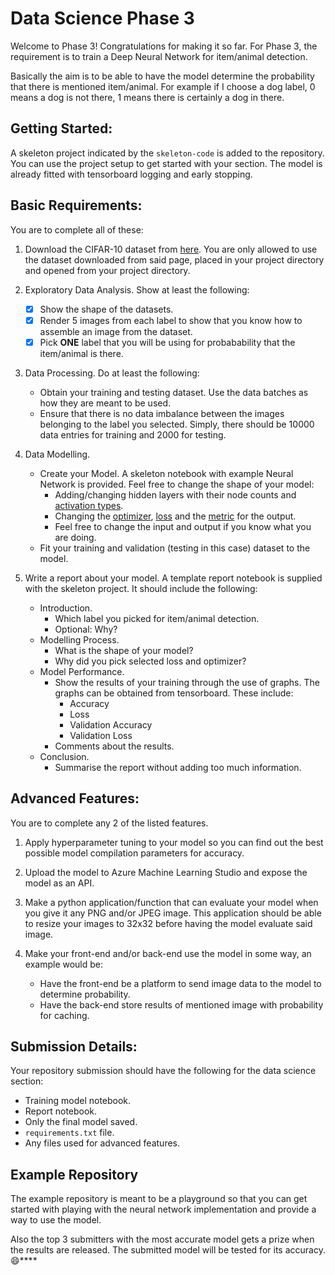 # Data Science Phase 3

Welcome to Phase 3! Congratulations for making it so far. For Phase 3, the requirement is to train a Deep Neural Network for item/animal detection.

Basically the aim is to be able to have the model determine the probability that there is mentioned item/animal. For example if I choose a dog label, 0 means a dog is not there, 1 means there is certainly a dog in there.

## Getting Started:
A skeleton project indicated by the `skeleton-code` is added to the repository. You can use the project setup to get started with your section. The model is already fitted with tensorboard logging and early stopping.

## Basic Requirements:

You are to complete all of these:

1. Download the CIFAR-10 dataset from [here](https://www.cs.toronto.edu/~kriz/cifar.html). You are only allowed to use the dataset downloaded from said page, placed in your project directory and opened from your project directory.

2. Exploratory Data Analysis. Show at least the following:
    - [x] Show the shape of the datasets.
    - [x] Render 5 images from each label to show that you know how to assemble an image from the dataset.
    - [x] Pick __ONE__ label that you will be using for probabability that the item/animal is there.

3. Data Processing. Do at least the following:
    * Obtain your training and testing dataset. Use the data batches as how they are meant to be used.
    * Ensure that there is no data imbalance between the images belonging to the label you selected. Simply, there should be 10000 data entries for training and 2000 for testing.

4. Data Modelling.
    * Create your Model. A skeleton notebook with example Neural Network is provided. Feel free to change the shape of your model:
        * Adding/changing hidden layers with their node counts and [activation types](https://keras.io/api/layers/activations/).
        * Changing the [optimizer](https://keras.io/api/optimizers/), [loss](https://keras.io/api/losses/) and the [metric](https://keras.io/api/metrics/) for the output.
        * Feel free to change the input and output if you know what you are doing.
    * Fit your training and validation (testing in this case) dataset to the model.

5. Write a report about your model. A template report notebook is supplied with the skeleton project. It should include the following:
    * Introduction.
        * Which label you picked for item/animal detection.
        * Optional: Why?
    * Modelling Process.
        * What is the shape of your model?
        * Why did you pick selected loss and optimizer?
    * Model Performance.
        * Show the results of your training through the use of graphs. The graphs can be obtained from tensorboard. These include:
            * Accuracy
            * Loss
            * Validation Accuracy
            * Validation Loss
        * Comments about the results.
    * Conclusion.
        * Summarise the report without adding too much information.

## Advanced Features:

You are to complete any 2 of the listed features.

1. Apply hyperparameter tuning to your model so you can find out the best possible model compilation parameters for accuracy.

2. Upload the model to Azure Machine Learning Studio and expose the model as an API.

3. Make a python application/function that can evaluate your model when you give it any PNG and/or JPEG image. This application should be able to resize your images to 32x32 before having the model evaluate said image.

4. Make your front-end and/or back-end use the model in some way, an example would be:
    * Have the front-end be a platform to send image data to the model to determine probability.
    * Have the back-end store results of mentioned image with probability for caching.

## Submission Details:
Your repository submission should have the following for the data science section:
- Training model notebook.
- Report notebook.
- Only the final model saved.
- `requirements.txt` file.
- Any files used for advanced features.

## Example Repository

The example repository is meant to be a playground so that you can get started with playing with the neural network implementation and provide a way to use the model.

Also the top 3 submitters with the most accurate model gets a prize when the results are released. The submitted model will be tested for its accuracy. 😄****
